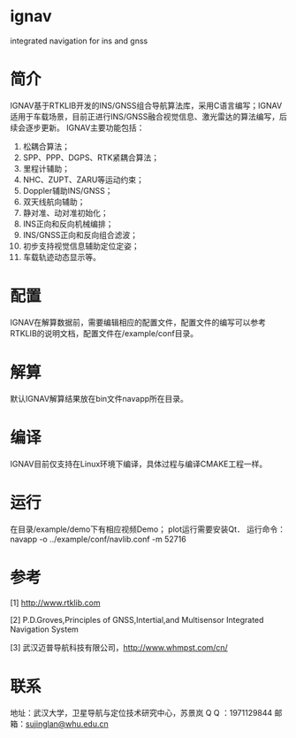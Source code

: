 # ignav
integrated navigation for ins and gnss

# 简介
IGNAV基于RTKLIB开发的INS/GNSS组合导航算法库，采用C语言编写；IGNAV适用于车载场景，目前正进行INS/GNSS融合视觉信息、激光雷达的算法编写，后续会逐步更新。
IGNAV主要功能包括：
  1. 松耦合算法；
  2. SPP、PPP、DGPS、RTK紧耦合算法；
  3. 里程计辅助；
  4. NHC、ZUPT、ZARU等运动约束；
  5. Doppler辅助INS/GNSS；
  6. 双天线航向辅助；
  7. 静对准、动对准初始化；
  8. INS正向和反向机械编排；
  9. INS/GNSS正向和反向组合滤波；
  10. 初步支持视觉信息辅助定位定姿；
  11. 车载轨迹动态显示等。

# 配置
IGNAV在解算数据前，需要编辑相应的配置文件，配置文件的编写可以参考RTKLIB的说明文档，配置文件在/example/conf目录。

# 解算
默认IGNAV解算结果放在bin文件navapp所在目录。

# 编译
IGNAV目前仅支持在Linux环境下编译，具体过程与编译CMAKE工程一样。

# 运行
在目录/example/demo下有相应视频Demo；
plot运行需要安装Qt．
运行命令：navapp -o ../example/conf/navlib.conf -m 52716

# 参考
[1] http://www.rtklib.com

[2] P.D.Groves,Principles of GNSS,Intertial,and Multisensor Integrated Navigation System

[3] 武汉迈普导航科技有限公司，http://www.whmpst.com/cn/

# 联系
地址：武汉大学，卫星导航与定位技术研究中心，苏景岚
Q Q ：1971129844
邮箱：sujinglan@whu.edu.cn

